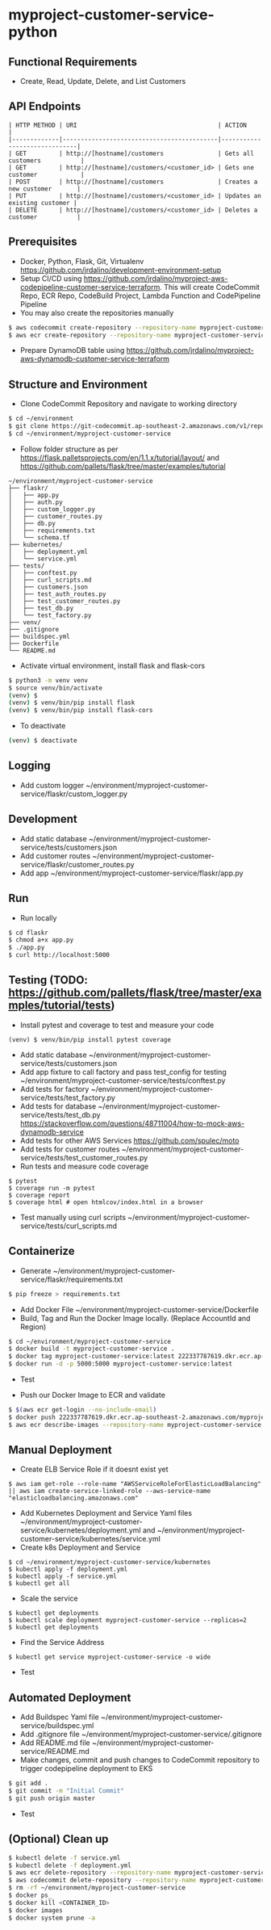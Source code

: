 # myproject-customer-service-python

## Functional Requirements
- Create, Read, Update, Delete, and List Customers

## API Endpoints
```
| HTTP METHOD | URI                                       | ACTION                       |
|-------------|-------------------------------------------|------------------------------|
| GET         | http://[hostname]/customers               | Gets all customers           |
| GET         | http://[hostname]/customers/<customer_id> | Gets one customer            |
| POST        | http://[hostname]/customers               | Creates a new customer       |
| PUT         | http://[hostname]/customers/<customer_id> | Updates an existing customer |
| DELETE      | http://[hostname]/customers/<customer_id> | Deletes a customer           |
```

## Prerequisites
- Docker, Python, Flask, Git, Virtualenv https://github.com/jrdalino/development-environment-setup
- Setup CI/CD using https://github.com/jrdalino/myproject-aws-codepipeline-customer-service-terraform. This will create CodeCommit Repo, ECR Repo, CodeBuild Project, Lambda Function and CodePipeline Pipeline 
- You may also create the repositories manually
```bash
$ aws codecommit create-repository --repository-name myproject-customer-service
$ aws ecr create-repository --repository-name myproject-customer-service
```
- Prepare DynamoDB table using https://github.com/jrdalino/myproject-aws-dynamodb-customer-service-terraform

## Structure and Environment
- Clone CodeCommit Repository and navigate to working directory
```bash
$ cd ~/environment
$ git clone https://git-codecommit.ap-southeast-2.amazonaws.com/v1/repos/myproject-customer-service
$ cd ~/environment/myproject-customer-service
```

- Follow folder structure as per https://flask.palletsprojects.com/en/1.1.x/tutorial/layout/ and https://github.com/pallets/flask/tree/master/examples/tutorial
```
~/environment/myproject-customer-service
├── flaskr/
│   ├── app.py
│   ├── auth.py
│   ├── custom_logger.py
│   ├── customer_routes.py
│   ├── db.py
│   ├── requirements.txt
│   └── schema.tf
├── kubernetes/
│   ├── deployment.yml
│   └── service.yml
├── tests/
│   ├── conftest.py
│   ├── curl_scripts.md
│   ├── customers.json
│   ├── test_auth_routes.py
│   ├── test_customer_routes.py
│   ├── test_db.py
│   └── test_factory.py
├── venv/
├── .gitignore
├── buildspec.yml
├── Dockerfile
└── README.md
```

- Activate virtual environment, install flask and flask-cors
```bash
$ python3 -m venv venv
$ source venv/bin/activate
(venv) $
(venv) $ venv/bin/pip install flask
(venv) $ venv/bin/pip install flask-cors
```
- To deactivate
```bash
(venv) $ deactivate
```

## Logging
- Add custom logger ~/environment/myproject-customer-service/flaskr/custom_logger.py

## Development
- Add static database ~/environment/myproject-customer-service/tests/customers.json
- Add customer routes ~/environment/myproject-customer-service/flaskr/customer_routes.py
- Add app ~/environment/myproject-customer-service/flaskr/app.py

## Run
- Run locally
```bash
$ cd flaskr
$ chmod a+x app.py
$ ./app.py
$ curl http://localhost:5000
```

## Testing (TODO: https://github.com/pallets/flask/tree/master/examples/tutorial/tests) 
- Install pytest and coverage to test and measure your code
```
(venv) $ venv/bin/pip install pytest coverage
```
- Add static database ~/environment/myproject-customer-service/tests/customers.json
- Add app fixture to call factory and pass test_config for testing ~/environment/myproject-customer-service/tests/conftest.py
- Add tests for factory ~/environment/myproject-customer-service/tests/test_factory.py
- Add tests for database ~/environment/myproject-customer-service/tests/test_db.py https://stackoverflow.com/questions/48711004/how-to-mock-aws-dynamodb-service
- Add tests for other AWS Services https://github.com/spulec/moto
- Add tests for customer routes ~/environment/myproject-customer-service/tests/test_customer_routes.py
- Run tests and measure code coverage
```
$ pytest
$ coverage run -m pytest
$ coverage report
$ coverage html # open htmlcov/index.html in a browser
```
- Test manually using curl scripts ~/environment/myproject-customer-service/tests/curl_scripts.md

## Containerize
- Generate ~/environment/myproject-customer-service/flaskr/requirements.txt
```bash
$ pip freeze > requirements.txt
```
- Add Docker File ~/environment/myproject-customer-service/Dockerfile
- Build, Tag and Run the Docker Image locally. (Replace AccountId and Region)
```bash
$ cd ~/environment/myproject-customer-service
$ docker build -t myproject-customer-service .
$ docker tag myproject-customer-service:latest 222337787619.dkr.ecr.ap-southeast-2.amazonaws.com/myproject-customer-service:latest
$ docker run -d -p 5000:5000 myproject-customer-service:latest
```
- Test

- Push our Docker Image to ECR and validate
```bash
$ $(aws ecr get-login --no-include-email)
$ docker push 222337787619.dkr.ecr.ap-southeast-2.amazonaws.com/myproject-customer-service:latest
$ aws ecr describe-images --repository-name myproject-customer-service
```

## Manual Deployment
- Create ELB Service Role if it doesnt exist yet
```
$ aws iam get-role --role-name "AWSServiceRoleForElasticLoadBalancing" || aws iam create-service-linked-role --aws-service-name "elasticloadbalancing.amazonaws.com"
```
- Add Kubernetes Deployment and Service Yaml files ~/environment/myproject-customer-service/kubernetes/deployment.yml and ~/environment/myproject-customer-service/kubernetes/service.yml
- Create k8s Deployment and Service
```
$ cd ~/environment/myproject-customer-service/kubernetes
$ kubectl apply -f deployment.yml
$ kubectl apply -f service.yml
$ kubectl get all
```
- Scale the service
```
$ kubectl get deployments
$ kubectl scale deployment myproject-customer-service --replicas=2
$ kubectl get deployments
```
- Find the Service Address
```
$ kubectl get service myproject-customer-service -o wide
```
- Test

## Automated Deployment
- Add Buildspec Yaml file ~/environment/myproject-customer-service/buildspec.yml
- Add .gitignore file ~/environment/myproject-customer-service/.gitignore
- Add README.md file  ~/environment/myproject-customer-service/README.md
- Make changes, commit and push changes to CodeCommit repository to trigger codepipeline deployment to EKS
```bash
$ git add .
$ git commit -m "Initial Commit"
$ git push origin master
```
- Test

## (Optional) Clean up
```bash
$ kubectl delete -f service.yml
$ kubectl delete -f deployment.yml
$ aws ecr delete-repository --repository-name myproject-customer-service --force
$ aws codecommit delete-repository --repository-name myproject-customer-service
$ rm -rf ~/environment/myproject-customer-service
$ docker ps_
$ docker kill <CONTAINER_ID>
$ docker images
$ docker system prune -a
```